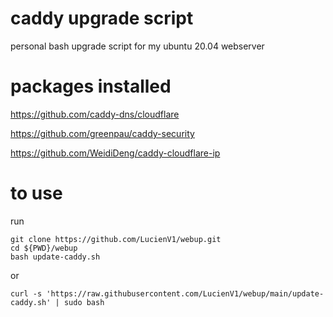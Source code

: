 # caddy upgrade script
personal bash upgrade script for my ubuntu 20.04 webserver

# packages installed

https://github.com/caddy-dns/cloudflare

https://github.com/greenpau/caddy-security

https://github.com/WeidiDeng/caddy-cloudflare-ip

# to use
run
```
git clone https://github.com/LucienV1/webup.git
cd ${PWD}/webup
bash update-caddy.sh
```

or 
```
curl -s 'https://raw.githubusercontent.com/LucienV1/webup/main/update-caddy.sh' | sudo bash
```
